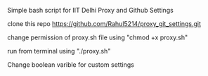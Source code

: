Simple bash script for IIT Delhi Proxy and Github Settings

clone this repo 
https://github.com/Rahul5214/proxy_git_settings.git

change permission of proxy.sh file using "chmod +x proxy.sh"

run from terminal using "./proxy.sh"

Change boolean varible for custom settings
